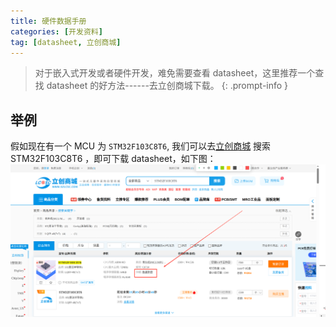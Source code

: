 ```yaml
---
title: 硬件数据手册
categories: [开发资料]
tag: [datasheet, 立创商城]
---
```


> 对于嵌入式开发或者硬件开发，难免需要查看 datasheet，这里推荐一个查找 datasheet 的好方法------去立创商城下载。
{: .prompt-info }


## 举例

假如现在有一个 MCU 为 `STM32F103C8T6`, 我们可以去[立创商城](https://www.szlcsc.com/?c=B2&sdclkid=A5-_xOIDxLqlxu2_AOINaLoYA5glAOcjxLfix5fNF5fYF5Aib_&bd_vid=14553701068404096462) 搜索 STM32F103C8T6 ，即可下载 datasheet，如下图：
![](assets/img/post/开发资料/lcdatasheet.png)

